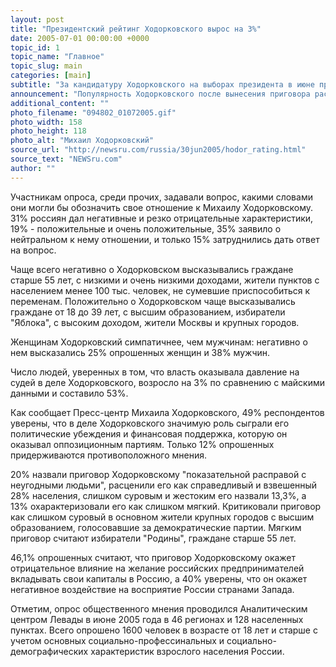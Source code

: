 ```yaml
---
layout: post
title: "Президентский рейтинг Ходорковского вырос на 3%"
date: 2005-07-01 00:00:00 +0000
topic_id: 1
topic_name: "Главное"
topic_slug: main
categories: [main]
subtitle: "За кандидатуру Ходорковского на выборах президента в июне проголосовали бы 11,2% россиян"
announcement: "Популярность Ходорковского после вынесения приговора растет. По результатам июньского всероссийского опроса общественного мнения, проведенного Аналитическим центром Левады, 11,2% россиян проголосовало бы за Михаила Ходорковского, если бы он выдвинул свою кандидатуру на выборах президента России. А это на 3% больше, чем в мае."
additional_content: ""
photo_filename: "094802_01072005.gif"
photo_width: 158
photo_height: 118
photo_alt: "Михаил Ходорковский"
source_url: "http://newsru.com/russia/30jun2005/hodor_rating.html"
source_text: "NEWSru.com"
author: ""
---
```

Участникам опроса, среди прочих, задавали вопрос, какими словами они могли бы обозначить свое отношение к Михаилу Ходорковскому. 31% россиян дал негативные и резко отрицательные характеристики, 19% - положительные и очень положительные, 35% заявило о нейтральном к нему отношении, и только 15% затруднились дать ответ на вопрос.

Чаще всего негативно о Ходорковском высказывались граждане старше 55 лет, с низкими и очень низкими доходами, жители пунктов с населением менее 100 тыс. человек, не сумевшие приспособиться к переменам. Положительно о Ходорковском чаще высказывались граждане от 18 до 39 лет, с высшим образованием, избиратели "Яблока", с высоким доходом, жители Москвы и крупных городов.

Женщинам Ходорковский симпатичнее, чем мужчинам: негативно о нем высказались 25% опрошенных женщин и 38% мужчин.

Число людей, уверенных в том, что власть оказывала давление на судей в деле Ходорковского, возросло на 3% по сравнению с майскими данными и составило 53%.

Как сообщает Пресс-центр Михаила Ходорковского, 49% респондентов уверены, что в деле Ходорковского значимую роль сыграли его политические убеждения и финансовая поддержка, которую он оказывал оппозиционным партиям. Только 12% опрошенных придерживаются противоположного мнения.

20% назвали приговор Ходорковскому "показательной расправой с неугодными людьми", расценили его как справедливый и взвешенный 28% населения, слишком суровым и жестоким его назвали 13,3%, а 13% охарактеризовали его как слишком мягкий. Критиковали приговор как слишком суровый в основном жители крупных городов с высшим образованием, голосовавшие за демократические партии. Мягким приговор считают избиратели "Родины", граждане старше 55 лет.

46,1% опрошенных считают, что приговор Ходорковскому окажет отрицательное влияние на желание российских предпринимателей вкладывать свои капиталы в Россию, а 40% уверены, что он окажет негативное воздействие на восприятие России странами Запада.

Отметим, опрос общественного мнения проводился Аналитическим центром Левады в июне 2005 года в 46 регионах и 128 населенных пунктах. Всего опрошено 1600 человек в возрасте от 18 лет и старше с учетом основных социально-профессинальных и социально-демографических характеристик взрослого населения России.

